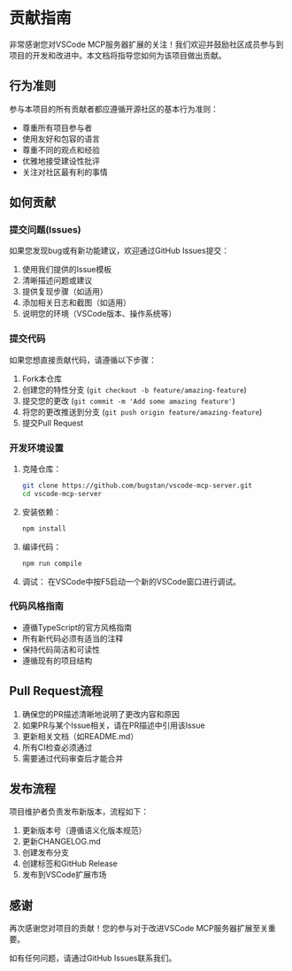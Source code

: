 # 贡献指南

非常感谢您对VSCode MCP服务器扩展的关注！我们欢迎并鼓励社区成员参与到项目的开发和改进中。本文档将指导您如何为该项目做出贡献。

## 行为准则

参与本项目的所有贡献者都应遵循开源社区的基本行为准则：
- 尊重所有项目参与者
- 使用友好和包容的语言
- 尊重不同的观点和经验
- 优雅地接受建设性批评
- 关注对社区最有利的事情

## 如何贡献

### 提交问题(Issues)

如果您发现bug或有新功能建议，欢迎通过GitHub Issues提交：

1. 使用我们提供的Issue模板
2. 清晰描述问题或建议
3. 提供复现步骤（如适用）
4. 添加相关日志和截图（如适用）
5. 说明您的环境（VSCode版本、操作系统等）

### 提交代码

如果您想直接贡献代码，请遵循以下步骤：

1. Fork本仓库
2. 创建您的特性分支 (`git checkout -b feature/amazing-feature`)
3. 提交您的更改 (`git commit -m 'Add some amazing feature'`)
4. 将您的更改推送到分支 (`git push origin feature/amazing-feature`)
5. 提交Pull Request

### 开发环境设置

1. 克隆仓库：
   ```bash
   git clone https://github.com/bugstan/vscode-mcp-server.git
   cd vscode-mcp-server
   ```

2. 安装依赖：
   ```bash
   npm install
   ```

3. 编译代码：
   ```bash
   npm run compile
   ```

4. 调试：
   在VSCode中按F5启动一个新的VSCode窗口进行调试。

### 代码风格指南

- 遵循TypeScript的官方风格指南
- 所有新代码必须有适当的注释
- 保持代码简洁和可读性
- 遵循现有的项目结构

## Pull Request流程

1. 确保您的PR描述清晰地说明了更改内容和原因
2. 如果PR与某个Issue相关，请在PR描述中引用该Issue
3. 更新相关文档（如README.md）
4. 所有CI检查必须通过
5. 需要通过代码审查后才能合并

## 发布流程

项目维护者负责发布新版本，流程如下：

1. 更新版本号（遵循语义化版本规范）
2. 更新CHANGELOG.md
3. 创建发布分支
4. 创建标签和GitHub Release
5. 发布到VSCode扩展市场

## 感谢

再次感谢您对项目的贡献！您的参与对于改进VSCode MCP服务器扩展至关重要。

如有任何问题，请通过GitHub Issues联系我们。
